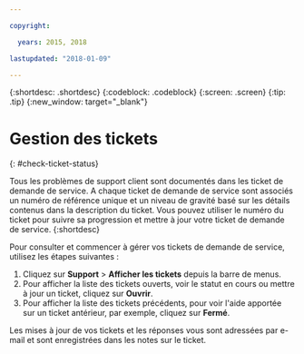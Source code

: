 ```yaml
---

copyright:

  years: 2015, 2018

lastupdated: "2018-01-09"

---
```


{:shortdesc: .shortdesc}
{:codeblock: .codeblock}
{:screen: .screen}
{:tip: .tip}
{:new_window: target="_blank"}


# Gestion des tickets
{: #check-ticket-status}

Tous les problèmes de support client sont documentés dans les ticket de demande de service. A chaque ticket de demande de service sont associés un numéro de référence unique et un niveau de gravité basé sur les détails contenus dans la description du ticket. Vous pouvez utiliser le numéro du ticket pour suivre sa progression et mettre à jour votre ticket de demande de service.
{:shortdesc}

Pour consulter et commencer à gérer vos tickets de demande de service, utilisez les étapes suivantes :
  1. Cliquez sur **Support** > **Afficher les tickets** depuis la barre de menus.
  2. Pour afficher la liste des tickets ouverts, voir le statut en cours ou mettre à jour un ticket, cliquez sur **Ouvrir**.
  3. Pour afficher la liste des tickets précédents, pour voir l'aide apportée sur un ticket antérieur, par exemple, cliquez sur **Fermé**.

Les mises à jour de vos tickets et les réponses vous sont adressées par e-mail et sont enregistrées dans les notes sur le ticket.  
